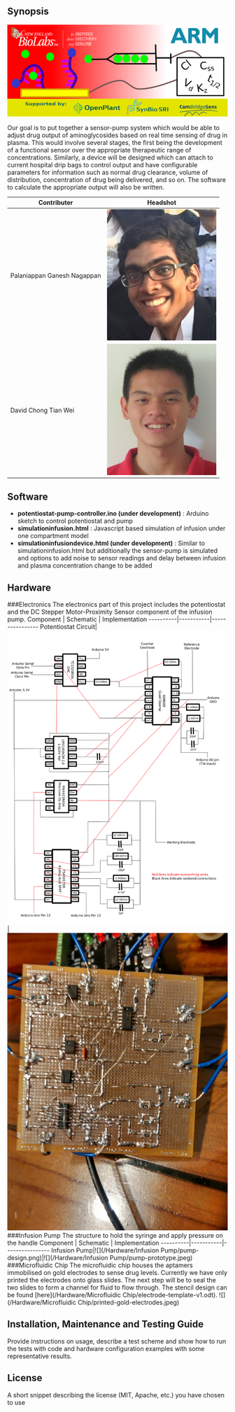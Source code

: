 ## Synopsis
![](/Images/banner.png?raw=true)

Our goal is to put together a sensor-pump system which would be able to adjust drug output of aminoglycosides based on real time sensing of drug in plasma. This would involve several stages, the first being the development of a functional sensor over the appropriate therapeutic range of concentrations. Similarly, a device will be designed which can attach to current hospital drip bags to control output and have configurable parameters for information such as normal drug clearance, volume of distribution, concentration of drug being delivered, and so on. The software to calculate the appropriate output will also be written.

Contributer | Headshot
------------|-----------
Palaniappan Ganesh Nagappan | ![Palani](/Images/Palani-headshot.JPG?raw=true)
David Chong Tian Wei | ![David](/Images/David-headshot.png?raw=true)

## Software
* **potentiostat-pump-controller.ino (under development)** : Arduino sketch to control potentiostat and pump
* **simulationinfusion.html** : Javascript based simulation of infusion under one compartment model
* **simulationinfusiondevice.html (under development)** : Similar to simulationinfusion.html but additionally the sensor-pump is simulated and options to add noise to sensor readings and delay between infusion and plasma concentration change to be added

## Hardware
###Electronics
The electronics part of this project includes the potentiostat and the DC Stepper Motor-Proximity Sensor component of the infusion pump.
Component | Schematic | Implementation
----------|-----------|----------------
Potentiostat Circuit|![](/Hardware/Electronics/potentiostat-circuit-schematics.png)|![](/Hardware/Electronics/potentiostat-circuit-implementation.jpeg)
###Infusion Pump
The structure to hold the syringe and apply pressure on the handle
Component | Schematic | Implementation
----------|-----------|----------------
Infusion Pump|![](/Hardware/Infusion Pump/pump-design.png)|![](/Hardware/Infusion Pump/pump-prototype.jpeg)
###Microfluidic Chip
The microfluidic chip houses the aptamers immobilised on gold electrodes to sense drug levels. Currently we have only printed the electrodes onto glass slides. The next step will be to seal the two slides to form a channel for fluid to flow through. The stencil design can be found [here](/Hardware/Microfluidic Chip/electrode-template-v1.odt).
![](/Hardware/Microfluidic Chip/printed-gold-electrodes.jpeg)
## Installation, Maintenance and Testing Guide

Provide instructions on usage, describe a test scheme and show how to run the tests with code and hardware configuration examples with some representative results.

## License

A short snippet describing the license (MIT, Apache, etc.) you have chosen to use

